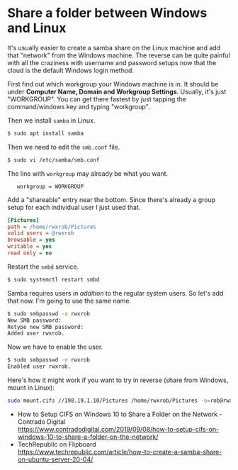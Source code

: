 # Share a folder between Windows and Linux

It's usually easier to create a samba share on the Linux machine and add that "network" from the Windows machine. The reverse can be quite painful with all the craziness with username and password setups now that the cloud is the default Windows login method.

First find out which workgroup your Windows machine is in. It should be under **Computer Name, Domain and Workgroup Settings**. Usually, it's just "WORKGROUP". You can get there fastest by just tapping the command/windows key and typing "workgroup".

Then we install `samba` in Linux.

```sh
$ sudo apt install samba
```

Then we need to edit the `smb.conf` file.

```sh
$ sudo vi /etc/samba/smb.conf
```

The line with `workgroup` may already be what you want.

```
   workgroup = WORKGROUP
```

Add a "shareable" entry near the bottom. Since there's already a group setup for each individual user I just used that.

```ini
[Pictures]
path = /home/rwxrob/Pictures
valid users = @rwxrob
browsable = yes
writable = yes
read only = no
```

Restart the `smbd` service.

```sh
$ sudo systemctl restart smbd
```

Samba requires users *in addition* to the regular system users. So let's add that now. I'm going to use the same name.

```sh
$ sudo smbpasswd -a rwxrob
New SMB password:
Retype new SMB password:
Added user rwxrob.
```

Now we have to enable the user.

```sh
$ sudo smbpasswd -e rwxrob
Enabled user rwxrob.
```

Here's how it might work if you want to try in reverse (share from Windows, mount in Linux):

```sh
sudo mount.cifs //198.19.1.10/Pictures /home/rwxrob/Pictures -o=rob@rwx.gg
```

* How to Setup CIFS on Windows 10 to Share a Folder on the Network - Contrado Digital  
  <https://www.contradodigital.com/2019/09/08/how-to-setup-cifs-on-windows-10-to-share-a-folder-on-the-network/>
* TechRepublic on Flipboard  
  <https://www.techrepublic.com/article/how-to-create-a-samba-share-on-ubuntu-server-20-04/>
